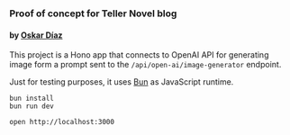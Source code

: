 ### Proof of concept for Teller Novel blog

#### by [Oskar Díaz](https://career.tellernovel.com/313494e3fec843c297d0033263d35942)

This project is a Hono app that connects to OpenAI API for generating image form a prompt sent to the `/api/open-ai/image-generator` endpoint.

Just for testing purposes, it uses [Bun](https://bun.sh/) as JavaScript runtime.

```
bun install
bun run dev
```

```
open http://localhost:3000
```
